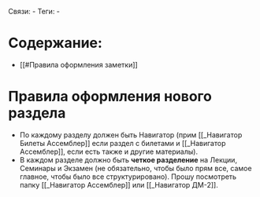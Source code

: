 Связи: -
Теги: -
# Содержание:
- [[#Правила оформления заметки]]
# Правила оформления нового раздела
- По каждому разделу должен быть Навигатор (прим [[_Навигатор Билеты Ассемблер]] если раздел с билетами и [[_Навигатор Ассемблер]], если есть также и другие материалы). 
- В каждом разделе должно быть **четкое разделение** на Лекции, Семинары и Экзамен (не обязательно, чтобы было прям все, самое главное, чтобы было все структурировано). Прошу посмотреть папку [[_Навигатор Ассемблер]] или [[_Навигатор ДМ-2]]. 